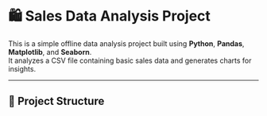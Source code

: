 # 🛍️ Sales Data Analysis Project

This is a simple offline data analysis project built using **Python**, **Pandas**, **Matplotlib**, and **Seaborn**.  
It analyzes a CSV file containing basic sales data and generates charts for insights.

---

## 📁 Project Structure


